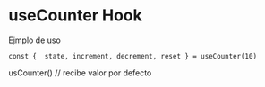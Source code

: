 # useCounter Hook

Ejmplo de uso 

```
const {  state, increment, decrement, reset } = useCounter(10)

```

usCounter() // recibe valor por defecto